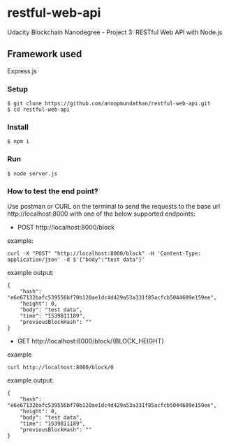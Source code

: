 # restful-web-api
Udacity Blockchain Nanodegree - Project 3: RESTful Web API with Node.js

## Framework used

Express.js

### Setup
```
$ git clone https://github.com/anoopmundathan/restful-web-api.git
$ cd restful-web-api
```
### Install
```
$ npm i
```
### Run
``` 
$ node server.js
```
### How to test the end point?

Use postman or CURL on the terminal to send the requests to the base url http://localhost:8000 with one of the below supported endpoints:

- POST
http://localhost:8000/block

example:

```
curl -X "POST" "http://localhost:8000/block" -H 'Content-Type: application/json' -d $'{"body":"test data"}'
```
example output:
```
{
    "hash": "e6e67132bafc539556bf70b120ae1dc4d429a53a331f85acfcb5044609e159ee",
    "height": 0,
    "body": "test data",
    "time": "1539811189",
    "previousBlockHash": ""
}
```

- GET
http://localhost:8000/block/{BLOCK_HEIGHT}

example
```
curl http://localhost:8080/block/0
```
example output:
```
{
    "hash": "e6e67132bafc539556bf70b120ae1dc4d429a53a331f85acfcb5044609e159ee",
    "height": 0,
    "body": "test data",
    "time": "1539811189",
    "previousBlockHash": ""
}
```
